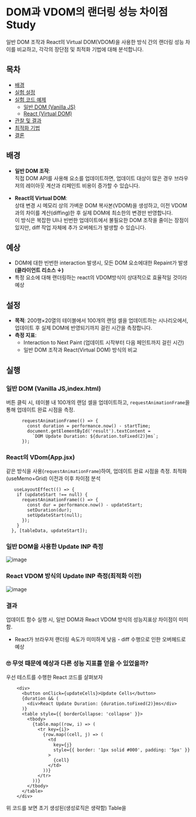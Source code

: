 # DOM과 VDOM의 랜더링 성능 차이점 Study

일반 DOM 조작과 React의 Virtual DOM(VDOM)을 사용한 방식 간의 랜더링 성능 차이를 비교하고, 각각의 장단점 및 최적화 기법에 대해 분석합니다.

## 목차
- [배경](#배경)
- [실험 설정](#실험-설정)
- [실험 코드 예제](#실험-코드-예제)
  - [일반 DOM (Vanilla JS)](#일반-dom-vanilla-js)
  - [React (Virtual DOM)](#react-virtual-dom)
- [관찰 및 결과](#관찰-및-결과)
- [최적화 기법](#최적화-기법)
- [결론](#결론)

## 배경
- **일반 DOM 조작**:  
  직접 DOM API를 사용해 요소를 업데이트하면, 업데이트 대상이 많은 경우 브라우저의 레이아웃 계산과 리페인트 비용이 증가할 수 있습니다.
  
- **React의 Virtual DOM**:  
  상태 변경 시 메모리 상의 가벼운 DOM 복사본(VDOM)을 생성하고, 이전 VDOM과의 차이를 계산(diffing)한 후 실제 DOM에 최소한의 변경만 반영합니다.  
  이 방식은 복잡한 UI나 빈번한 업데이트에서 불필요한 DOM 조작을 줄이는 장점이 있지만, diff 작업 자체에 추가 오버헤드가 발생할 수 있습니다.

## 예상
- DOM에 대한 빈번한 interaction 발생시, 모든 DOM 요소에대한 Repaint가 발생 **(클라이언트 리소스 ↓)**
- 특정 요소에 대해 랜더링하는 react의 VDOM방식이 상대적으로 효율적일 것이라 예상

## 설정
- **목적**: 200행×20열의 테이블에서 100개의 랜덤 셀을 업데이트하는 시나리오에서, 업데이트 후 실제 DOM에 반영되기까지 걸린 시간을 측정합니다.
- **측정 지표**:  
  - Interaction to Next Paint (업데이트 시작부터 다음 페인트까지 걸린 시간)
  - 일반 DOM 조작과 React(Virtual DOM) 방식의 비교

## 실행

### 일반 DOM (Vanilla JS,index.html)
버튼 클릭 시, 테이블 내 100개의 랜덤 셀을 업데이트하고, `requestAnimationFrame`을 통해 업데이트 완료 시점을 측정.
```
      requestAnimationFrame(() => {
        const duration = performance.now() - startTime;
        document.getElementById('result').textContent =
          `DOM Update Duration: ${duration.toFixed(2)}ms`;
      });
```


### React의 VDom(App.jsx)
같은 방식을 사용(`requestAnimationFrame`)하여, 업데이트 완료 시점을 측정. 최적화(useMemo+Grid) 이전과 이후 차이점 분석 
```
   useLayoutEffect(() => {
    if (updateStart !== null) {
      requestAnimationFrame(() => {
        const dur = performance.now() - updateStart;
        setDuration(dur);
        setUpdateStart(null);
      });
    }
  }, [tableData, updateStart]);

```

### 일반 DOM을 사용한 Update INP 측정
![image](https://github.com/user-attachments/assets/981a1a65-4c2b-4043-8660-5fd6885be9c0)


### React VDOM 방식의 Update INP 측정(최적화 이전)
![image](https://github.com/user-attachments/assets/bb5a6a78-ceab-407b-a6b9-fdfdaa64d854)

### 결과
업데이트 함수 실행 시, 일반 DOM과 React VDOM 방식의 성능지표상 차이점이 미미함.
- React가 브라우저 랜더링 속도가 미미하게 낮음 - diff 수행으로 인한 오버헤드로 예상

### 🙄 무엇 때문에 예상과 다른 성능 지표를 얻을 수 있었을까?
우선 테스트를 수행한 React 코드를 살펴보자
```
    <div>
      <button onClick={updateCells}>Update Cells</button>
      {duration && (
        <div>React Update Duration: {duration.toFixed(2)}ms</div>
      )}
      <table style={{ borderCollapse: 'collapse' }}>
        <tbody>
          {table.map((row, i) => (
            <tr key={i}>
              {row.map((cell, j) => (
                <td
                  key={j}
                  style={{ border: '1px solid #000', padding: '5px' }}
                >
                  {cell}
                </td>
              ))}
            </tr>
          ))}
        </tbody>
      </table>
    </div>
```

위 코드를 보면 초기 생성된(생성로직은 생략함) Table을 




